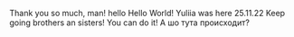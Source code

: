 Thank you so much, man!
hello
Hello World!
Yuliia  was here 25.11.22
Keep going brothers an sisters! You can do it!
А шо тута происходит?
